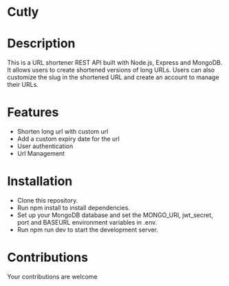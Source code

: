 # Cutly


# Description 

This is a  URL shortener REST API built with Node.js, Express and MongoDB. It allows users to create shortened versions of long URLs. Users can also customize the slug in the shortened URL and create an account to manage their URLs.

# Features

- Shorten long url with custom url
- Add a custom expiry date for the url
- User authentication 
- Url Management

# Installation

- Clone this repository.
- Run npm install to install dependencies.
- Set up your MongoDB database and set the MONGO_URI, jwt_secret, port and BASEURL environment variables in .env.
- Run npm run dev to start the development server.

# Contributions
 Your contributions are welcome
